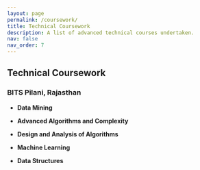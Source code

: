 ```yaml
---
layout: page
permalink: /coursework/
title: Technical Coursework
description: A list of advanced technical courses undertaken.
nav: false
nav_order: 7
---
```


## Technical Coursework

### BITS Pilani, Rajasthan

- **Data Mining**  

- **Advanced Algorithms and Complexity**  

- **Design and Analysis of Algorithms**  

- **Machine Learning**  

- **Data Structures**  
